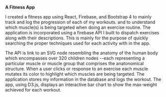 
<strong>A Fitness App</strong>

I created a fitness app using React, Firebase, and Bootstrap 4 to mainly track and log the progression of each of my workouts. and to understand which 
muscle(s) is being targeted when doing an exercise routine. The application is incorporated using a firebase API I built to dispatch exercises along with 
their descriptions. This is mainly for the purpose of quickly searching the proper techniques used for each activity with in the app. 

The API is link to 
an SVG node resembling the anatomy of the human body  which encompasses over 320 children nodes --each representing a particular muscle or muscle group 
that comprises the anatonomical structure. When a user clicks or response to an exercise each muscle mutates its color to highlight which muscles are 
being targeted. The application stores my information in the database and logs the workout. The app, using D3.js, displays an interactive bar chart to 
show the max-weight achieved for each workout. 
